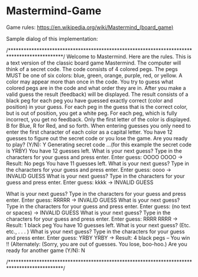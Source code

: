 # Mastermind-Game

Game rules:
https://en.wikipedia.org/wiki/Mastermind_(board_game)

Sample dialog of this implementation:

/*********************************************************************************************/
Welcome to Mastermind. Here are the rules.
This is a text version of the classic board game Mastermind.
The computer will think of a secret code. The code consists of 4 colored pegs. The pegs MUST be one of six colors: blue, green, orange, purple, red, or yellow. A color may appear more than once in the code. You try to guess what colored pegs are in the code and what order they are in. After you make a valid guess the result (feedback) will be displayed.
The result consists of a black peg for each peg you have guessed exactly correct (color and position) in your guess. For each peg in the guess that is the correct color, but is out of position, you get a white peg. For each peg, which is fully incorrect, you get no feedback.
Only the first letter of the color is displayed. B for Blue, R for Red, and so forth. When entering guesses you only need to enter the first character of each color as a capital letter.
You have 12 guesses to figure out the secret code or you lose the game. Are you ready to play? (Y/N): Y
Generating secret code ...(for this example the secret code is YRBY)
You have 12 guesses left.
What is your next guess?
Type in the characters for your guess and press enter. Enter guess: OOOO
OOOO -> Result: No pegs
You have 11 guesses left.
What is your next guess?
Type in the characters for your guess and press enter. Enter guess: oooo -> INVALID GUESS
What is your next guess?
Type in the characters for your guess and press enter. Enter guess: kkkk -> INVALID GUESS
 
What is your next guess?
Type in the characters for your guess and press enter. Enter guess: RRRRR -> INVALID GUESS
What is your next guess?
Type in the characters for your guess and press enter. Enter guess: (no text or spaces)
-> INVALID GUESS
What is your next guess?
Type in the characters for your guess and press enter. Enter guess: RRRR
RRRR -> Result: 1 black peg
You have 10 guesses left. What is your next guess?
(Etc. etc., . . . )
What is your next guess?
Type in the characters for your guess and press enter.
Enter guess: YRBY
YRBY -> Result: 4 black pegs – You win !!
(Alternately: (Sorry, you are out of guesses. You lose, boo-hoo.)
Are you ready for another game (Y/N): N

/*********************************************************************************************/

